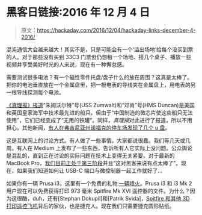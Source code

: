 # 黑客日链接:2016 年 12 月 4 日

> 原文：<https://hackaday.com/2016/12/04/hackaday-links-december-4-2016/>

混沌通信大会越来越大！其实不是，只是可能会有一个‘溢出场地’给每个没买到票的人。对于那些没有买到 33C3 门票但仍想租一个场地、搭几个桌子、播放一些视频并享受美好时光的人来说，现在有一种懈怠感。

需要测试很多电池？有一个磁性零件托盘/盘子什么的放在周围？这真是太棒了。把你的电池垂直放在一个金属盘里，把一根电表的导线夹在金属盘上，用电表的另一根导线探测每个电池。

[《真理报》报道](https://www.youtube.com/watch?v=wq7KVvzLXic)“朱姆沃尔特”号(USS Zumwalt)和“邓肯”号(HMS Duncan)是美国和英国皇家海军中技术最先进的船只，但由于“中国制造的微芯片使这些船只无法使用”，它们已经变成了“无用的铁罐”。同样，*真理报*对此进行了报道，所以不用担心。其他新闻，[有人在弗吉尼亚州诺福克的停车场发现了几个 u 盘](https://en.wikipedia.org/wiki/Stuxnet)。

这是互联网上的讨论方式。有人做了一些事情。大家都说很蠢。我们等几天或几周。有人在 Medium 上发布了一些东西，告诉所有人它实际上没问题。公众舆论是混乱的，直到正在讨论的实际问题在技术上变得无关紧要。对于最新的 MacBook Pro，[我们目前正处于第三阶段](https://medium.com/@ageitgey/the-new-macbook-pro-is-kind-of-great-for-hackers-64c1c577a4d2#.rhzuasror)并且“这对黑客来说有点太棒了”。现在，如果我们知道如何让 USB-C 端口与微控制器一起工作就好了…

如果你有一辆 Prusa i3，这里有一个免费的礼物:[一辆喷火](http://prusaprinters.org/free-3d-printed-spitfire-rc-plane-every-original-prusa-i3/)。Prusa i3 和 i3 Mk 2 用户现在可以免费获得打印 973 毫米 Spitfire Mk XVI 遥控器的文件。为什么？因为这很酷，duh，还有[Stephan Dokupil]和[Patrik Svida]，[Spitfire 和其他 3D 打印遥控飞机](https://3dlabprint.com/)背后的家伙，也是捷克人。现在我们只需要捷克圆形贴纸。